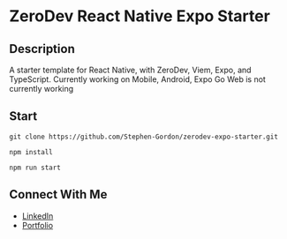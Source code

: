 ﻿# ZeroDev React Native Expo Starter

## Description

A starter template for React Native, with ZeroDev, Viem, Expo, and TypeScript.
Currently working on Mobile, Android, Expo Go
Web is not currently working

## Start

`git clone https://github.com/Stephen-Gordon/zerodev-expo-starter.git`

`npm install`

`npm run start`

## Connect With Me

- [LinkedIn](https://www.linkedin.com/in/ste-gordon/)
- [Portfolio](https://www.stephengordon.ie)

